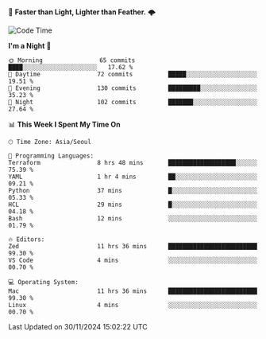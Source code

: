 :rocket: **Faster than Light, Lighter than Feather.** 🌩️


<!--START_SECTION:waka-->
![Code Time](http://img.shields.io/badge/Code%20Time-625%20hrs%201%20min-blue)

**I'm a Night 🦉** 

```text
🌞 Morning                65 commits          ████░░░░░░░░░░░░░░░░░░░░░   17.62 % 
🌆 Daytime                72 commits          █████░░░░░░░░░░░░░░░░░░░░   19.51 % 
🌃 Evening                130 commits         █████████░░░░░░░░░░░░░░░░   35.23 % 
🌙 Night                  102 commits         ███████░░░░░░░░░░░░░░░░░░   27.64 % 
```


📊 **This Week I Spent My Time On** 

```text
🕑︎ Time Zone: Asia/Seoul

💬 Programming Languages: 
Terraform                8 hrs 48 mins       ███████████████████░░░░░░   75.39 % 
YAML                     1 hr 4 mins         ██░░░░░░░░░░░░░░░░░░░░░░░   09.21 % 
Python                   37 mins             █░░░░░░░░░░░░░░░░░░░░░░░░   05.33 % 
HCL                      29 mins             █░░░░░░░░░░░░░░░░░░░░░░░░   04.18 % 
Bash                     12 mins             ░░░░░░░░░░░░░░░░░░░░░░░░░   01.79 % 

🔥 Editors: 
Zed                      11 hrs 36 mins      █████████████████████████   99.30 % 
VS Code                  4 mins              ░░░░░░░░░░░░░░░░░░░░░░░░░   00.70 % 

💻 Operating System: 
Mac                      11 hrs 36 mins      █████████████████████████   99.30 % 
Linux                    4 mins              ░░░░░░░░░░░░░░░░░░░░░░░░░   00.70 % 
```


 Last Updated on 30/11/2024 15:02:22 UTC
<!--END_SECTION:waka-->
